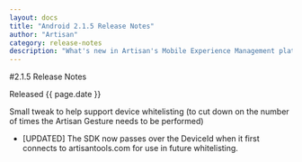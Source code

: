 ```yaml
---
layout: docs
title: "Android 2.1.5 Release Notes"
author: "Artisan"
category: release-notes
description: "What's new in Artisan's Mobile Experience Management platform."
---
```

#2.1.5 Release Notes

Released {{ page.date }}

Small tweak to help support device whitelisting (to cut down on the number of times the Artisan Gesture needs to be performed)

* [UPDATED] The SDK now passes over the DeviceId when it first connects to artisantools.com for use in future whitelisting.